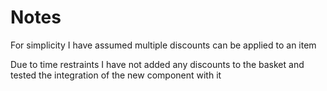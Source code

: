 # Notes

For simplicity I have assumed multiple discounts can be applied to an item

Due to time restraints I have not added any discounts to the basket and tested the integration of the new component with it
